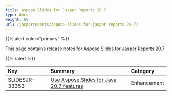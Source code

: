```yaml
---
title: Aspose.Slides for Jasper Reports 20.7
type: docs
weight: 60
url: /jasperreports/aspose-slides-for-jasper-reports-20-7/
---
```


{{% alert color="primary" %}} 

This page contains release notes for Aspose.Slides for Jasper Reports 20.7

{{% /alert %}} 

|**Key**|**Summary**|**Category**|
| :- | :- | :- |
|SLIDESJR-33353|[Use Aspose.Slides for Java 20.7 features](https://docs.aspose.com/slides/java/aspose-slides-for-java-20-7-release-notes/)|Enhancement|

